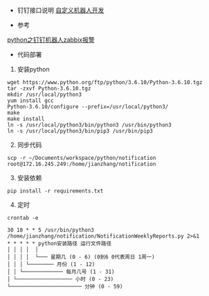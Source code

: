 * 钉钉接口说明
 [自定义机器人开发](https://ding-doc.dingtalk.com/doc#/serverapi2/qf2nxq)
 
* 参考

[python之钉钉机器人zabbix报警](https://blog.51cto.com/m51cto/2051945)

* 代码部署

1. 安装python

```
wget https://www.python.org/ftp/python/3.6.10/Python-3.6.10.tgz
tar -zxvf Python-3.6.10.tgz
mkdir /usr/local/python3
yum install gcc
Python-3.6.10/configure --prefix=/usr/local/python3/
make
make install
ln -s /usr/local/python3/bin/python3 /usr/bin/python3
ln -s /usr/local/python3/bin/pip3 /usr/bin/pip3
```

2. 同步代码

`
scp -r ~/Documents/workspace/python/notification root@172.16.245.249:/home/jianzhang/notification
`

3. 安装依赖

`
pip install -r requirements.txt
`

4. 定时

`crontab -e`
```
30 18 * * 5 /usr/bin/python3 /home/jianzhang/notification/NotificationWeeklyReports.py 2>&1
* * * * * python安装路径 运行文件路径
│ │ │ │  │
│ │ │ │  └─── 星期几 (0 - 6) (0到6 0代表周日 1周一)
│ │ │ └──────── 月份 (1 - 12)
│ │ └───────────── 每月几号 (1 - 31)
│ └────────────────── 小时 (0 - 23)
└─────────────────────── 分钟 (0 - 59)
```